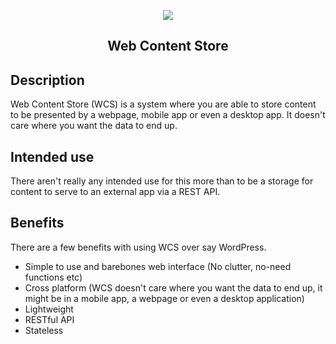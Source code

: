 <p align="center">
    <img src="https://i.imgur.com/1Ldy4oD.png" />
</p>

<h2 align="center">
    Web Content Store
</h2>

## Description

Web Content Store (WCS) is a system where you are able to store content to be presented by a webpage,
mobile app or even a desktop app. It doesn't care where you want the data to end up.

## Intended use

There aren't really any intended use for this more than to be a storage for content to serve to an external
app via a REST API.

## Benefits

There are a few benefits with using WCS over say WordPress.

* Simple to use and barebones web interface (No clutter, no-need functions etc)
* Cross platform (WCS doesn't care where you want the data to end up, it might be in a mobile app,
a webpage or even a desktop application)
* Lightweight
* RESTful API
* Stateless

